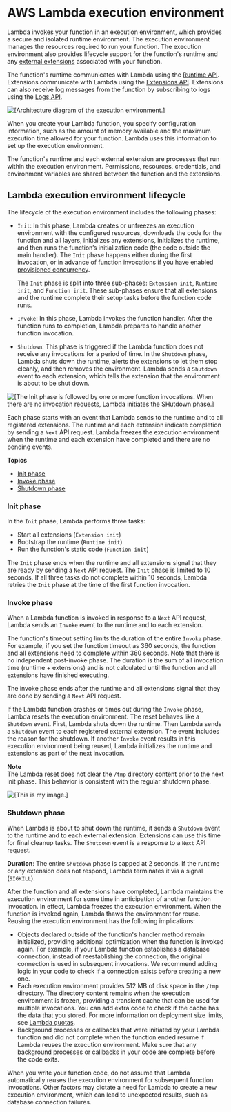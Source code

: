 # AWS Lambda execution environment<a name="runtimes-context"></a>

Lambda invokes your function in an execution environment, which provides a secure and isolated runtime environment\. The execution environment manages the resources required to run your function\. The execution environment also provides lifecycle support for the function's runtime and any [external extensions](using-extensions.md) associated with your function\.

The function's runtime communicates with Lambda using the [Runtime API](runtimes-api.md)\. Extensions communicate with Lambda using the [Extensions API](runtimes-extensions-api.md)\. Extensions can also receive log messages from the function by subscribing to logs using the [Logs API](runtimes-logs-api.md)\.



![\[Architecture diagram of the execution environment.\]](http://docs.aws.amazon.com/lambda/latest/dg/images/logs-api-concept-diagram.png)

When you create your Lambda function, you specify configuration information, such as the amount of memory available and the maximum execution time allowed for your function\. Lambda uses this information to set up the execution environment\.

The function's runtime and each external extension are processes that run within the execution environment\. Permissions, resources, credentials, and environment variables are shared between the function and the extensions\.

## Lambda execution environment lifecycle<a name="runtimes-lifecycle"></a>

The lifecycle of the execution environment includes the following phases:
+ `Init`: In this phase, Lambda creates or unfreezes an execution environment with the configured resources, downloads the code for the function and all layers, initializes any extensions, initializes the runtime, and then runs the function’s initialization code \(the code outside the main handler\)\. The `Init` phase happens either during the first invocation, or in advance of function invocations if you have enabled [provisioned concurrency](provisioned-concurrency.md)\.

  The `Init` phase is split into three sub\-phases: `Extension init`, `Runtime init`, and `Function init`\. These sub\-phases ensure that all extensions and the runtime complete their setup tasks before the function code runs\.
+ `Invoke`: In this phase, Lambda invokes the function handler\. After the function runs to completion, Lambda prepares to handle another function invocation\.
+ `Shutdown`: This phase is triggered if the Lambda function does not receive any invocations for a period of time\. In the `Shutdown` phase, Lambda shuts down the runtime, alerts the extensions to let them stop cleanly, and then removes the environment\. Lambda sends a `Shutdown` event to each extension, which tells the extension that the environment is about to be shut down\.

![\[The Init phase is followed by one or more function invocations. When there are no invocation requests, Lambda initiates the SHutdown phase.\]](http://docs.aws.amazon.com/lambda/latest/dg/images/Overview-Successful-Invokes.png)

Each phase starts with an event that Lambda sends to the runtime and to all registered extensions\. The runtime and each extension indicate completion by sending a `Next` API request\. Lambda freezes the execution environment when the runtime and each extension have completed and there are no pending events\.

**Topics**
+ [Init phase](#runtimes-lifecycle-ib)
+ [Invoke phase](#runtimes-lifecycle-invoke)
+ [Shutdown phase](#runtimes-lifecycle-shutdown)

### Init phase<a name="runtimes-lifecycle-ib"></a>

In the `Init` phase, Lambda performs three tasks:
+ Start all extensions \(`Extension init`\)
+ Bootstrap the runtime \(`Runtime init`\)
+ Run the function's static code \(`Function init`\)

The `Init` phase ends when the runtime and all extensions signal that they are ready by sending a `Next` API request\. The `Init` phase is limited to 10 seconds\. If all three tasks do not complete within 10 seconds, Lambda retries the `Init` phase at the time of the first function invocation\.

### Invoke phase<a name="runtimes-lifecycle-invoke"></a>

When a Lambda function is invoked in response to a `Next` API request, Lambda sends an `Invoke` event to the runtime and to each extension\.

The function's timeout setting limits the duration of the entire `Invoke` phase\. For example, if you set the function timeout as 360 seconds, the function and all extensions need to complete within 360 seconds\. Note that there is no independent post\-invoke phase\. The duration is the sum of all invocation time \(runtime \+ extensions\) and is not calculated until the function and all extensions have finished executing\.

The invoke phase ends after the runtime and all extensions signal that they are done by sending a `Next` API request\.

If the Lambda function crashes or times out during the `Invoke` phase, Lambda resets the execution environment\. The reset behaves like a `Shutdown` event\. First, Lambda shuts down the runtime\. Then Lambda sends a `Shutdown` event to each registered external extension\. The event includes the reason for the shutdown\. If another `Invoke` event results in this execution environment being reused, Lambda initializes the runtime and extensions as part of the next invocation\.

**Note**  
The Lambda reset does not clear the `/tmp` directory content prior to the next init phase\. This behavior is consistent with the regular shutdown phase\.

![\[This is my image.\]](http://docs.aws.amazon.com/lambda/latest/dg/images/Overview-Invoke-with-Error.png)

### Shutdown phase<a name="runtimes-lifecycle-shutdown"></a>

When Lambda is about to shut down the runtime, it sends a `Shutdown` event to the runtime and to each external extension\. Extensions can use this time for final cleanup tasks\. The `Shutdown` event is a response to a `Next` API request\.

**Duration**: The entire `Shutdown` phase is capped at 2 seconds\. If the runtime or any extension does not respond, Lambda terminates it via a signal \(`SIGKILL`\)\. 

After the function and all extensions have completed, Lambda maintains the execution environment for some time in anticipation of another function invocation\. In effect, Lambda freezes the execution environment\. When the function is invoked again, Lambda thaws the environment for reuse\. Reusing the execution environment has the following implications: 
+ Objects declared outside of the function's handler method remain initialized, providing additional optimization when the function is invoked again\. For example, if your Lambda function establishes a database connection, instead of reestablishing the connection, the original connection is used in subsequent invocations\. We recommend adding logic in your code to check if a connection exists before creating a new one\.
+ Each execution environment provides 512 MB of disk space in the `/tmp` directory\. The directory content remains when the execution environment is frozen, providing a transient cache that can be used for multiple invocations\. You can add extra code to check if the cache has the data that you stored\. For more information on deployment size limits, see [Lambda quotas](gettingstarted-limits.md)\.
+ Background processes or callbacks that were initiated by your Lambda function and did not complete when the function ended resume if Lambda reuses the execution environment\. Make sure that any background processes or callbacks in your code are complete before the code exits\.

When you write your function code, do not assume that Lambda automatically reuses the execution environment for subsequent function invocations\. Other factors may dictate a need for Lambda to create a new execution environment, which can lead to unexpected results, such as database connection failures\.